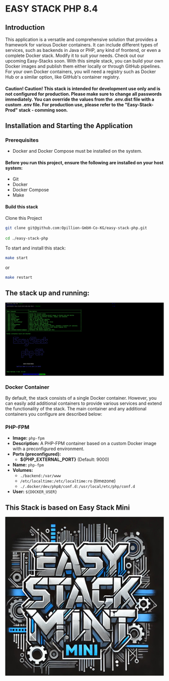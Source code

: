 # EASY STACK PHP 8.4

## Introduction
This application is a versatile and comprehensive solution that provides a framework for various Docker containers. It can include different types of services, such as backends in Java or PHP, any kind of frontend, or even a complete Docker stack. Modify it to suit your needs. Check out our upcoming Easy-Stacks soon.
With this simple stack, you can build your own Docker images and publish them either locally or through GitHub pipelines. For your own Docker containers, you will need a registry such as Docker Hub or a similar option, like GitHub's container registry.

#### Caution! Caution! This stack is intended for development use only and is not configured for production. Please make sure to change all passwords immediately. You can override the values from the .env.dist file with a custom .env file. For production use, please refer to the "Easy-Stack-Prod" stack - comming soon.

## Installation and Starting the Application
### Prerequisites
- Docker and Docker Compose must be installed on the system.

#### Before you run this project, ensure the following are installed on your host system:

- Git
- Docker
- Docker Compose
- Make

#### Build this stack


Clone this Project

```sh
git clone git@github.com:Opillion-GmbH-Co-KG/easy-stack-php.git

cd ./easy-stack-php

 ```

To start and install this stack:

```sh
make start
 ```
or

```sh
make restart
```

## The stack up and running:

![Alt text](.makefile/assets/stack.png?raw=true" "The php stack")

### Docker Container
By default, the stack consists of a single Docker container. However, you can easily add additional containers to provide various services and extend the functionality of the stack. The main container and any additional containers you configure are described below:

### **PHP-FPM**
- **Image:** `php-fpm`
- **Description:** A PHP-FPM container based on a custom Docker image with a preconfigured environment.
- **Ports (preconfigured):**
  - **${PHP_EXTERNAL_PORT}** (Default: 9000)
- **Name:** `php-fpm`
- **Volumes:**
  - `./backend:/var/www`
  - `/etc/localtime:/etc/localtime:ro` (timezone)
  - `./.docker/dev/php8/conf.d:/usr/local/etc/php/conf.d`
- **User:** `${DOCKER_USER}`


## This Stack is based on Easy Stack Mini

[![Easy Stack Mini - DALL-E Image](.makefile/assets/easy-stack-mini.jpg?raw=true)](https://github.com/Opillion-GmbH-Co-KG/easy-stack-mini)


